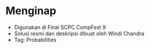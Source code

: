 # Menginap

- Digunakan di Final SCPC CompFest 9
- Solusi resmi dan deskripsi dibuat oleh Windi Chandra
- Tag: Probabilities
